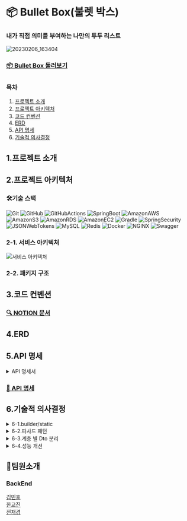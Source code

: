 # 📦 Bullet Box(불렛 박스)

### 내가 직접 의미를 부여하는 나만의 투두 리스트
![20230206_163404](https://user-images.githubusercontent.com/114788315/216911688-e54d1fdb-88aa-4340-addb-7a8a964e518e.png)

### [📦 Bullet Box 둘러보기](https://bullet-box.com)
##
### 목차
1. [프로젝트 소개](#1프로젝트-소개)
2. [프로젝트 아키텍처](#2프로젝트-아키텍처)
3. [코드 컨벤션](#3코드-컨벤션)
4. [ERD](#4erd)
5. [API 명세](#5api-명세)
6. [기술적 의사결정](#6기술적-의사결정)

## 1.프로젝트 소개
###
## 2.프로젝트 아키텍처
### 🛠기술 스택

![Git](https://img.shields.io/badge/Git-F05032.svg?&style=for-the-badge&logo=Git&logoColor=white)
![GitHub](https://img.shields.io/badge/GitHub-181717.svg?&style=for-the-badge&logo=GitHub&logoColor=white)
![GitHubActions](https://img.shields.io/badge/GitHubActions-2088FF.svg?&style=for-the-badge&logo=GitHubActions&logoColor=white)
![SpringBoot](https://img.shields.io/badge/Spring_Boot-6DB33F.svg?&style=for-the-badge&logo=SpringBoot&logoColor=white)
![AmazonAWS](https://img.shields.io/badge/AWS-232F3E.svg?&style=for-the-badge&logo=AmazonAWS&logoColor=white)
![AmazonS3](https://img.shields.io/badge/S3-569A31.svg?&style=for-the-badge&logo=AmazonS3&logoColor=white)
![AmazonRDS](https://img.shields.io/badge/RDS-527FFF.svg?&style=for-the-badge&logo=AmazonRDS&logoColor=white)
![AmazonEC2](https://img.shields.io/badge/EC2-FF9900.svg?&style=for-the-badge&logo=AmazonEC2&logoColor=white)
![Gradle](https://img.shields.io/badge/Gradle-02303A.svg?&style=for-the-badge&logo=Gradle&logoColor=white)
![SpringSecurity](https://img.shields.io/badge/SpringSecurity-6DB33F.svg?&style=for-the-badge&logo=SpringSecurity&logoColor=white)
![JSONWebTokens](https://img.shields.io/badge/JWT-000000.svg?&style=for-the-badge&logo=JSONWebTokens&logoColor=white)
![MySQL](https://img.shields.io/badge/MySQL-4479A1.svg?&style=for-the-badge&logo=MySQL&logoColor=white)
![Redis](https://img.shields.io/badge/Redis-DC382D.svg?&style=for-the-badge&logo=Redis&logoColor=white)
![Docker](https://img.shields.io/badge/Docker-2496ED.svg?&style=for-the-badge&logo=Docker&logoColor=white)
![NGINX](https://img.shields.io/badge/NGINX-009639.svg?&style=for-the-badge&logo=NGINX&logoColor=white)
![Swagger](https://img.shields.io/badge/Swagger-85EA2D.svg?&style=for-the-badge&logo=Swagger&logoColor=white)




### 2-1. 서비스 아키텍처
![서비스 아키텍처](https://user-images.githubusercontent.com/114788315/216919764-69332d7f-2e5b-4e04-a0f0-98c091504831.png)

### 2-2. 패키지 구조

## 3.코드 컨벤션
### [🔍 NOTION 문서](https://www.notion.so/c453f0e24a254c46b0dfc43e40e5cdbc)

## 4.ERD


## 5.API 명세
<details>
<summary>API 명세서 </summary>
<div markdown="1">    
  
![20230206_204331](https://user-images.githubusercontent.com/114788315/216963712-6f20ee03-0738-49c3-98ca-a49a4d117136.png)

</div>
</details>

### [📜 API 명세](http://bulletbox.store:8080/swagger-ui/index.html#/)

## 6.기술적 의사결정
<details>
<summary>6-1.builder/static </summary>
<div markdown="1">       

builder , static

</div>
</details>

<details>
<summary>6-2.파사드 패턴 </summary>
<div markdown="1">       

파사드 패턴


</div>
</details>

<details>
<summary>6-3.계층 별 Dto 분리 </summary>
<div markdown="1">       

계층 별 Dto 분리

</div>
</details>

<details>
<summary>6-4.성능 개선 </summary>
<div markdown="1">       

성능 개선

</div>
</details>


## 👥팀원소개
### BackEnd
[김민호](https://github.com/minokim1080) <br>
[한교진](https://github.com/hangj97) <br>
[전재경](https://github.com/Jaekyeong1)
